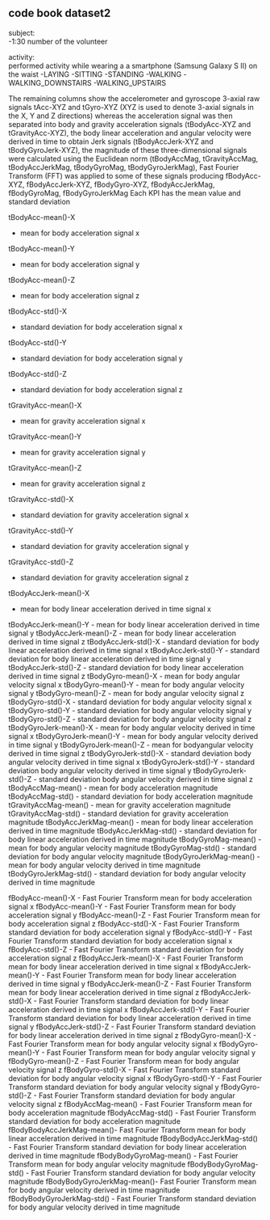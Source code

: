 ## code book dataset2

subject:	
-1:30 number of the volunteer

activity:	
performed activity while wearing a a smartphone (Samsung Galaxy S II) on the waist
	-LAYING
	-SITTING
	-STANDING
	-WALKING
	-WALKING_DOWNSTAIRS
	-WALKING_UPSTAIRS



The remaining columns show the accelerometer and gyroscope 3-axial raw signals tAcc-XYZ and tGyro-XYZ (XYZ is used to denote 3-axial signals in the X, Y and Z directions)
whereas the acceleration signal was then separated into body and gravity acceleration signals (tBodyAcc-XYZ and tGravityAcc-XYZ), 
the body linear acceleration and angular velocity were derived in time to obtain Jerk signals (tBodyAccJerk-XYZ and tBodyGyroJerk-XYZ),
the magnitude of these three-dimensional signals were calculated using the Euclidean norm (tBodyAccMag, tGravityAccMag, tBodyAccJerkMag, tBodyGyroMag, tBodyGyroJerkMag),
Fast Fourier Transform (FFT) was applied to some of these signals producing fBodyAcc-XYZ, fBodyAccJerk-XYZ, fBodyGyro-XYZ, fBodyAccJerkMag, fBodyGyroMag, fBodyGyroJerkMag
Each KPI has the mean value and standard deviation

tBodyAcc-mean()-X		
- mean for body acceleration signal x

tBodyAcc-mean()-Y		
- mean for body acceleration signal y
 
tBodyAcc-mean()-Z		
- mean for body acceleration signal z

tBodyAcc-std()-X		
- standard deviation for body acceleration signal x

tBodyAcc-std()-Y		
- standard deviation for body acceleration signal y

tBodyAcc-std()-Z		
- standard deviation for body acceleration signal z

tGravityAcc-mean()-X		
- mean for gravity acceleration signal x

tGravityAcc-mean()-Y	
- mean for gravity acceleration signal y

tGravityAcc-mean()-Z		
- mean for gravity acceleration signal z

tGravityAcc-std()-X		
- standard deviation for gravity acceleration signal x

tGravityAcc-std()-Y		
- standard deviation for gravity acceleration signal y

tGravityAcc-std()-Z		
- standard deviation for gravity acceleration signal z

tBodyAccJerk-mean()-X		
- mean for body linear acceleration derived in time signal x

tBodyAccJerk-mean()-Y		- mean for body linear acceleration derived in time signal y
tBodyAccJerk-mean()-Z		- mean for body linear acceleration derived in time signal z
tBodyAccJerk-std()-X		- standard deviation for body linear acceleration derived in time signal x
tBodyAccJerk-std()-Y		- standard deviation for body linear acceleration derived in time signal y
tBodyAccJerk-std()-Z		- standard deviation for body linear acceleration derived in time signal z
tBodyGyro-mean()-X		- mean for body angular velocity signal x
tBodyGyro-mean()-Y		- mean for body angular velocity signal y
tBodyGyro-mean()-Z		- mean for body angular velocity signal z
tBodyGyro-std()-X		- standard deviation for body angular velocity signal x
tBodyGyro-std()-Y		- standard deviation for body angular velocity signal y
tBodyGyro-std()-Z		- standard deviation for body angular velocity signal z
tBodyGyroJerk-mean()-X	- mean for body angular velocity derived in time signal x
tBodyGyroJerk-mean()-Y	- mean for body angular velocity derived in time signal y
tBodyGyroJerk-mean()-Z	- mean for bodyangular velocity derived in time signal z
tBodyGyroJerk-std()-X	- standard deviation body angular velocity derived in time signal x
tBodyGyroJerk-std()-Y	- standard deviation body angular velocity derived in time signal y
tBodyGyroJerk-std()-Z	- standard deviation body angular velocity derived in time signal z
tBodyAccMag-mean()	- mean for body acceleration magnitude
tBodyAccMag-std()		- standard deviation for body acceleration magnitude
tGravityAccMag-mean()	- mean for gravity acceleration magnitude
tGravityAccMag-std()	- standard deviation for gravity acceleration magnitude
tBodyAccJerkMag-mean()	- mean for body linear acceleration derived in time magnitude
tBodyAccJerkMag-std()	- standard deviation for body linear acceleration derived in time magnitude
tBodyGyroMag-mean()	- mean for body angular velocity magnitude
tBodyGyroMag-std()		- standard deviation for body angular velocity magnitude
tBodyGyroJerkMag-mean()	- mean for body angular velocity derived in time magnitude
tBodyGyroJerkMag-std()	- standard deviation for body angular velocity derived in time magnitude

fBodyAcc-mean()-X		- Fast Fourier Transform mean for body acceleration signal x
fBodyAcc-mean()-Y		- Fast Fourier Transform mean for body acceleration signal y
fBodyAcc-mean()-Z		- Fast Fourier Transform mean for body acceleration signal z
fBodyAcc-std()-X		- Fast Fourier Transform standard deviation for body acceleration signal y
fBodyAcc-std()-Y		- Fast Fourier Transform standard deviation for body acceleration signal x
fBodyAcc-std()-Z		- Fast Fourier Transform standard deviation for body acceleration signal z
fBodyAccJerk-mean()-X	- Fast Fourier Transform mean for body linear acceleration derived in time signal x
fBodyAccJerk-mean()-Y	- Fast Fourier Transform mean for body linear acceleration derived in time signal y
fBodyAccJerk-mean()-Z	- Fast Fourier Transform mean for body linear acceleration derived in time signal z
fBodyAccJerk-std()-X	- Fast Fourier Transform standard deviation for body linear acceleration derived in time signal x
fBodyAccJerk-std()-Y	- Fast Fourier Transform standard deviation for body linear acceleration derived in time signal y
fBodyAccJerk-std()-Z		- Fast Fourier Transform standard deviation for body linear acceleration derived in time signal z
fBodyGyro-mean()-X		- Fast Fourier Transform mean for body angular velocity signal x
fBodyGyro-mean()-Y		- Fast Fourier Transform mean for body angular velocity signal y
fBodyGyro-mean()-Z		- Fast Fourier Transform mean for body angular velocity signal z
fBodyGyro-std()-X		- Fast Fourier Transform standard deviation for body angular velocity signal x
fBodyGyro-std()-Y		- Fast Fourier Transform standard deviation for body angular velocity signal y
fBodyGyro-std()-Z		- Fast Fourier Transform standard deviation for body angular velocity signal z
fBodyAccMag-mean()	- Fast Fourier Transform mean for body acceleration magnitude
fBodyAccMag-std()		- Fast Fourier Transform standard deviation for body acceleration magnitude
fBodyBodyAccJerkMag-mean()- Fast Fourier Transform mean for body linear acceleration derived in time magnitude
fBodyBodyAccJerkMag-std()	- Fast Fourier Transform standard deviation for body linear acceleration derived in time magnitude
fBodyBodyGyroMag-mean()	- Fast Fourier Transform mean for body angular velocity magnitude
fBodyBodyGyroMag-std()	- Fast Fourier Transform standard deviation for body angular velocity magnitude
fBodyBodyGyroJerkMag-mean()- Fast Fourier Transform mean for body angular velocity derived in time magnitude
fBodyBodyGyroJerkMag-std()	- Fast Fourier Transform standard deviation for body angular velocity derived in time magnitude
